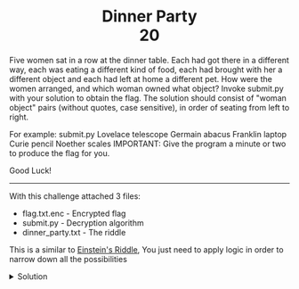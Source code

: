 <h1 align='center'>Dinner Party<br>20</h1>

<p>

Five women sat in a row at the dinner table. Each had got there in a different way, each was eating a different kind of food, each had brought with her a different object and each had left at home a different pet. 
How were the women arranged, and which woman owned what object?
Invoke submit.py with your solution to obtain the flag. The solution should consist of "woman object" pairs (without quotes, case sensitive), in order of seating from left to right. 

For example:
submit.py Lovelace telescope Germain abacus Franklin laptop Curie pencil Noether scales
IMPORTANT: Give the program a minute or two to produce the flag for you.

Good Luck!</p>
___


<p>


With this challenge attached 3 files:
* flag.txt.enc      - Encrypted flag
* submit.py         - Decryption algorithm
* dinner_party.txt  - The riddle

This is a similar to [Einstein's Riddle](https://udel.edu/~os/riddle.htm), You just need to apply logic in order
to narrow down all the possibilities
 
</p>

<details>
  <summary>Solution</summary>
  <p>
  
  There are two ways to solve this; you can apply logic and narrow down all the possible solutions, or you can use
  a Constraint Satisfaction Problem (CSP) system to solve (which I did here in `dinner.py`).
  
  Doing so I ended up with four possible solutions, among them, this is the correct one:
  
|Seat <br>(from left to right) |Name        |Item       |
|------------------------------|-------     |----       |
|1                             |Germain     |abacus     |
|2                             |Franklin    |laptop     |
|3                             |Noether     |scales     |
|4                             |Lovelace    |pencil     |
|5                             |Curie       |telescope  |

So by invoking<br>

`python3 submit.py Germain abacus Franklin laptop Noether scales Lovelace pencil Curie telescope`

I got the flag:<br>

`CSA{70n19H7_We_d1Ne_1n_HELL}`

  </p>
</details>
